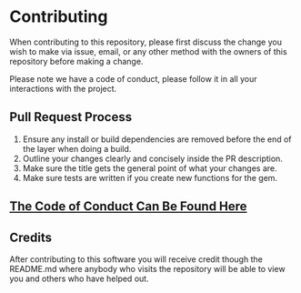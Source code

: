 # Contributing

When contributing to this repository, please first discuss the change you wish to make via issue,
email, or any other method with the owners of this repository before making a change. 

Please note we have a code of conduct, please follow it in all your interactions with the project.

## Pull Request Process

1. Ensure any install or build dependencies are removed before the end of the layer when doing a 
   build.
2. Outline your changes clearly and concisely inside the PR description.
3. Make sure the title gets the general point of what your changes are.
4. Make sure tests are written if you create new functions for the gem.

## [The Code of Conduct Can Be Found Here](https://github.com/Reggora/reggora-ruby/blob/master/CODE_OF_CONDUCT.md)

## Credits

After contributing to this software you will receive credit though the README.md where anybody who visits the 
repository will be able to view you and others who have helped out.
